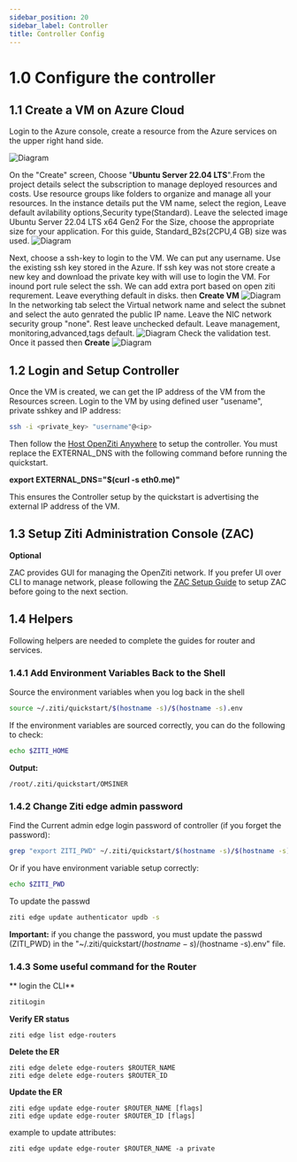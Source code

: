 ```yaml
---
sidebar_position: 20
sidebar_label: Controller
title: Controller Config 
---
```


# 1.0 Configure the controller
## 1.1 Create a VM on Azure Cloud
Login to the Azure console, create a resource from the Azure services on the upper right hand side.

![Diagram](/img/azure/create1.jpg)

On the "Create" screen, Choose "**Ubuntu Server 22.04 LTS**".From the project details select the subscription to manage deployed resources and costs. Use resource groups like folders to organize and manage all your resources. In the instance details put the VM name, select the region, Leave default avilability options,Security type(Standard). Leave the selected image Ubuntu Server 22.04 LTS x64 Gen2
For the Size, choose the appropriate size for your application.  For this guide, Standard_B2s(2CPU,4 GB) size was used. 
![Diagram](/img/azure/create2.jpg)

Next, choose a ssh-key to login to the VM. We can put any username. Use the existing ssh key stored in the Azure. If ssh key was not store create a new key and download the private key with will use to login the VM. For inound port rule select the ssh. We can add extra port based on open ziti requrement. Leave everything default in disks. then **Create VM**
![Diagram](/img/azure/create3.jpg)
In the networking tab select the Virtual network name and select the subnet and select the auto genrated the public IP name. Leave the NIC network security group "none". Rest leave unchecked default. Leave management, monitoring,advanced,tags default.
![Diagram](/img/azure/create4.jpg)
Check the validation test. Once it passed then **Create**
![Diagram](/img/azure/create5.jpg)

## 1.2 Login and Setup Controller
Once the VM is created, we can get the IP address of the VM from the Resources screen. Login to the VM by using defined user "usename", private sshkey and IP address:
```bash
ssh -i <private_key> "username"@<ip>
```

Then follow the [Host OpenZiti Anywhere](/docs/learn/quickstarts/network/hosted/) to setup the controller. You must replace the EXTERNAL_DNS with the following command before running the quickstart.
 
**export EXTERNAL_DNS="$(curl -s eth0.me)"**

This ensures the Controller setup by the quickstart is advertising the external IP address of the VM.

## 1.3 Setup Ziti Administration Console (ZAC) 
**Optional**

ZAC provides GUI for managing the OpenZiti network. If you prefer UI over CLI to manage network, please following the [ZAC Setup Guide](/docs/learn/quickstarts/zac/) to setup ZAC before going to the next section.

## 1.4 Helpers

Following helpers are needed to complete the guides for router and services.

### 1.4.1 Add Environment Variables Back to the Shell
Source the environment variables when you log back in the shell
```bash
source ~/.ziti/quickstart/$(hostname -s)/$(hostname -s).env
```

If the environment variables are sourced correctly, you can do the following to check:
```bash
echo $ZITI_HOME
```
**Output:**
```
/root/.ziti/quickstart/OMSINER
```
 
### 1.4.2 Change Ziti edge admin password
Find the Current admin edge login password of controller (if you forget the password):
```bash
grep "export ZITI_PWD" ~/.ziti/quickstart/$(hostname -s)/$(hostname -s).env
```
Or if you have environment variable setup correctly:
```bash
echo $ZITI_PWD
```
To update the passwd
```bash
ziti edge update authenticator updb -s
```
**Important:** if you change the password, you must update the passwd (ZITI_PWD) in the "~/.ziti/quickstart/$(hostname -s)/$(hostname -s).env" file. 

### 1.4.3 Some useful command for the Router
** login the CLI**
```bash
zitiLogin
```

**Verify ER status**
```
ziti edge list edge-routers
```

**Delete the ER**
```
ziti edge delete edge-routers $ROUTER_NAME
ziti edge delete edge-routers $ROUTER_ID
```

**Update the ER**
```
ziti edge update edge-router $ROUTER_NAME [flags]
ziti edge update edge-router $ROUTER_ID [flags]
```
example to update attributes: 
```
ziti edge update edge-router $ROUTER_NAME -a private
```
